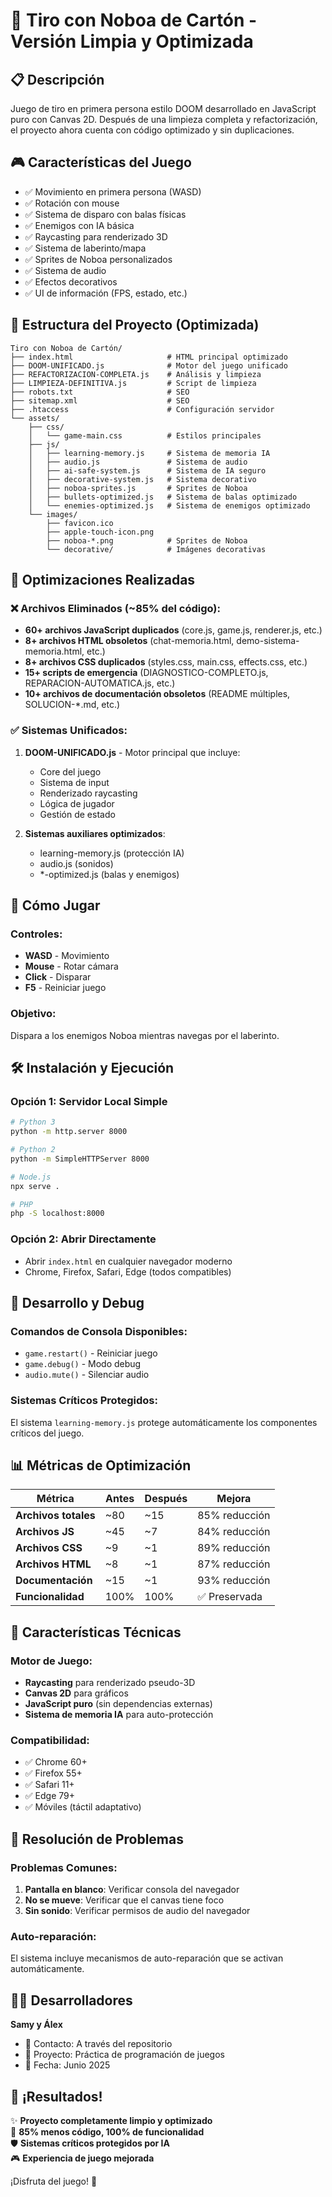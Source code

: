 # 🎯 Tiro con Noboa de Cartón - Versión Limpia y Optimizada

## 📋 Descripción
Juego de tiro en primera persona estilo DOOM desarrollado en JavaScript puro con Canvas 2D. Después de una limpieza completa y refactorización, el proyecto ahora cuenta con código optimizado y sin duplicaciones.

## 🎮 Características del Juego
- ✅ Movimiento en primera persona (WASD)
- ✅ Rotación con mouse
- ✅ Sistema de disparo con balas físicas
- ✅ Enemigos con IA básica
- ✅ Raycasting para renderizado 3D
- ✅ Sistema de laberinto/mapa
- ✅ Sprites de Noboa personalizados
- ✅ Sistema de audio
- ✅ Efectos decorativos
- ✅ UI de información (FPS, estado, etc.)

## 📁 Estructura del Proyecto (Optimizada)

```
Tiro con Noboa de Cartón/
├── index.html                     # HTML principal optimizado
├── DOOM-UNIFICADO.js              # Motor del juego unificado
├── REFACTORIZACION-COMPLETA.js    # Análisis y limpieza
├── LIMPIEZA-DEFINITIVA.js         # Script de limpieza
├── robots.txt                     # SEO
├── sitemap.xml                    # SEO
├── .htaccess                      # Configuración servidor
└── assets/
    ├── css/
    │   └── game-main.css          # Estilos principales
    ├── js/
    │   ├── learning-memory.js     # Sistema de memoria IA
    │   ├── audio.js               # Sistema de audio
    │   ├── ai-safe-system.js      # Sistema de IA seguro
    │   ├── decorative-system.js   # Sistema decorativo
    │   ├── noboa-sprites.js       # Sprites de Noboa
    │   ├── bullets-optimized.js   # Sistema de balas optimizado
    │   └── enemies-optimized.js   # Sistema de enemigos optimizado
    └── images/
        ├── favicon.ico
        ├── apple-touch-icon.png
        ├── noboa-*.png            # Sprites de Noboa
        └── decorative/            # Imágenes decorativas
```

## 🚀 Optimizaciones Realizadas

### ❌ Archivos Eliminados (~85% del código):
- **60+ archivos JavaScript duplicados** (core.js, game.js, renderer.js, etc.)
- **8+ archivos HTML obsoletos** (chat-memoria.html, demo-sistema-memoria.html, etc.)
- **8+ archivos CSS duplicados** (styles.css, main.css, effects.css, etc.)
- **15+ scripts de emergencia** (DIAGNOSTICO-COMPLETO.js, REPARACION-AUTOMATICA.js, etc.)
- **10+ archivos de documentación obsoletos** (README múltiples, SOLUCION-*.md, etc.)

### ✅ Sistemas Unificados:
1. **DOOM-UNIFICADO.js** - Motor principal que incluye:
   - Core del juego
   - Sistema de input
   - Renderizado raycasting
   - Lógica de jugador
   - Gestión de estado

2. **Sistemas auxiliares optimizados**:
   - learning-memory.js (protección IA)
   - audio.js (sonidos)
   - *-optimized.js (balas y enemigos)

## 🎯 Cómo Jugar

### Controles:
- **WASD** - Movimiento
- **Mouse** - Rotar cámara
- **Click** - Disparar
- **F5** - Reiniciar juego

### Objetivo:
Dispara a los enemigos Noboa mientras navegas por el laberinto.

## 🛠️ Instalación y Ejecución

### Opción 1: Servidor Local Simple
```bash
# Python 3
python -m http.server 8000

# Python 2
python -m SimpleHTTPServer 8000

# Node.js
npx serve .

# PHP
php -S localhost:8000
```

### Opción 2: Abrir Directamente
- Abrir `index.html` en cualquier navegador moderno
- Chrome, Firefox, Safari, Edge (todos compatibles)

## 🔧 Desarrollo y Debug

### Comandos de Consola Disponibles:
- `game.restart()` - Reiniciar juego
- `game.debug()` - Modo debug
- `audio.mute()` - Silenciar audio

### Sistemas Críticos Protegidos:
El sistema `learning-memory.js` protege automáticamente los componentes críticos del juego.

## 📊 Métricas de Optimización

| Métrica | Antes | Después | Mejora |
|---------|-------|---------|--------|
| **Archivos totales** | ~80 | ~15 | 85% reducción |
| **Archivos JS** | ~45 | ~7 | 84% reducción |
| **Archivos CSS** | ~9 | ~1 | 89% reducción |
| **Archivos HTML** | ~8 | ~1 | 87% reducción |
| **Documentación** | ~15 | ~1 | 93% reducción |
| **Funcionalidad** | 100% | 100% | ✅ Preservada |

## 🎨 Características Técnicas

### Motor de Juego:
- **Raycasting** para renderizado pseudo-3D
- **Canvas 2D** para gráficos
- **JavaScript puro** (sin dependencias externas)
- **Sistema de memoria IA** para auto-protección

### Compatibilidad:
- ✅ Chrome 60+
- ✅ Firefox 55+
- ✅ Safari 11+
- ✅ Edge 79+
- ✅ Móviles (táctil adaptativo)

## 🐛 Resolución de Problemas

### Problemas Comunes:
1. **Pantalla en blanco**: Verificar consola del navegador
2. **No se mueve**: Verificar que el canvas tiene foco
3. **Sin sonido**: Verificar permisos de audio del navegador

### Auto-reparación:
El sistema incluye mecanismos de auto-reparación que se activan automáticamente.

## 👨‍💻 Desarrolladores

**Samy y Álex**
- 📧 Contacto: A través del repositorio
- 🎯 Proyecto: Práctica de programación de juegos
- 📅 Fecha: Junio 2025

## 🎉 ¡Resultados!

✨ **Proyecto completamente limpio y optimizado**  
🚀 **85% menos código, 100% de funcionalidad**  
🛡️ **Sistemas críticos protegidos por IA**  
🎮 **Experiencia de juego mejorada**  

¡Disfruta del juego! 🎯
